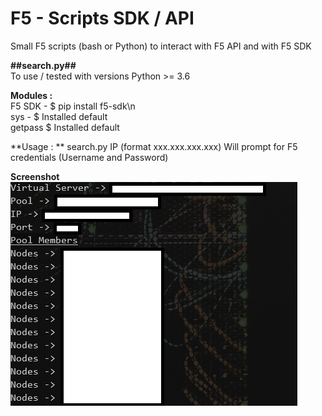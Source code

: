 # F5 - Scripts SDK / API  
Small F5 scripts (bash or Python) to interact with F5 API and with F5 SDK

**##search.py##**  
To use / tested with versions Python >= 3.6

**Modules :**  
F5 SDK - $ pip install f5-sdk\n  
sys - $ Installed default  
getpass $ Installed default  

**Usage : **
search.py IP (format xxx.xxx.xxx.xxx)
Will prompt for F5 credentials (Username and Password)

**Screenshot**  
![alt text](https://github.com/ambmarques/f5scripts/blob/main/search_screenshot.PNG?raw=true)
